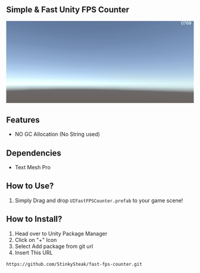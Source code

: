 ## Simple & Fast Unity FPS Counter

![Preview](Docs/preview.gif)

## Features
- NO GC Allocation (No String used)

## Dependencies
- Text Mesh Pro

## How to Use?
1. Simply Drag and drop `UIFastFPSCounter.prefab` to your game scene!

## How to Install?
1. Head over to Unity Package Manager
1. Click on "+" Icon
1. Select Add package from git url
1. Insert This URL 
```
https://github.com/StinkySteak/fast-fps-counter.git
```